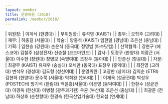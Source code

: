 ```yaml
---
layout: member
title: 운영위원 (2018)
permalink: /member/2018/
---
```


| 위원장: | 이계식 (한경대) |
| 부위원장: | 류석영 (KAIST) |
| 총무: | 오학주 (고려대) |
| 재무: | 허충길 (서울대) |
| 학술: | 양홍석 (KAIST) 임현일 (경남대) 조은선 (충남대) |
| 기획: | 임현승 (강원대) 손윤식 (동국대) 정영범 (파수닷컴) |
| 산학협력: | 강현구 (에스코어) 김철주 (삼성전자) 신승철 (코드마인드) |
| 감사: | 도경구 (한양대) 이광근 (서울대) 이수현 (창원대) 창병모 (숙명여대) 조장우 (동아대) |
| | 안준선 (항공대) |
| 자문: | 최광무 (KAIST) 유재우 (숭실대) 오세만 (동국대) 표창우 (홍익대) |
| | 최진영 (고려대) 변석우 (경성대) 김도형 (성신여대) |
| 운영위원: | 고광만 (상지대) 김익순 (ETRI) 김현하 (한양대) 문수묵 (서울대) 박희완 (한라대) |
| | 이재욱 (성균관대) 박성우 (POSTECH) 방기석 (한림대) 백윤흥(서울대) 이은영 (동덕여대) |
| | 한환수 (성균관대) 이경옥 (한신대) 이병철 (광주과기원) 우균 (부산대) 조은선 (충남대) |
| | 최광훈 (전남대) 하상호 (순천향대) 한경숙 (한국산업기술대) 한요섭 (연세대) |
